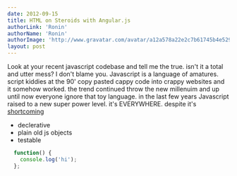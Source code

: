 ```yaml
---
date: 2012-09-15
title: HTML on Steroids with Angular.js
authorLink: 'Ronin'
authorName: 'Ronin'
authorImage: 'http://www.gravatar.com/avatar/a12a578a22e2c7b61745b4e52906fe3d?s=140&d=http%3A%2F%2Fgithub.com%2Fimages%2Fgravatars%2Fgravatar-140.png'
layout: post
---
```


Look at your recent javascript codebase and tell me the true. isn't it a total and utter mess?
I don't blame you. Javascript is a language of amatures. script kiddies at the 90' copy pasted
cappy code into crappy websites and it somehow worked. the trend continued throw the new millenuim and up until 
now everyone ignore that toy language.
in the last few years Javascript raised to a new super power level. it's EVERYWHERE.
despite it's [shortcoming](http://www.google.com)

* declerative
* plain old js objects
* testable

```javascript
  function() {
    console.log('hi');
  };
```


